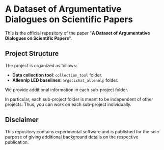 # A Dataset of Argumentative Dialogues on Scientific Papers

This is the official repository of the paper "**A Dataset of Argumentative Dialogues on Scientific Papers**".

## Project Structure

The project is organized as follows:

* **Data collection tool**: `collection_tool` folder.
* **Allennlp LED baselines**: `argscichat_allennlp` folder.

We provide additional information in each sub-project folder.

In particular, each sub-project folder is meant to be independent of other projects.
Thus, you can work on each sub-project individually.

## Disclaimer

This repository contains experimental software and is published for the sole purpose of giving additional 
background details on the respective publication.
